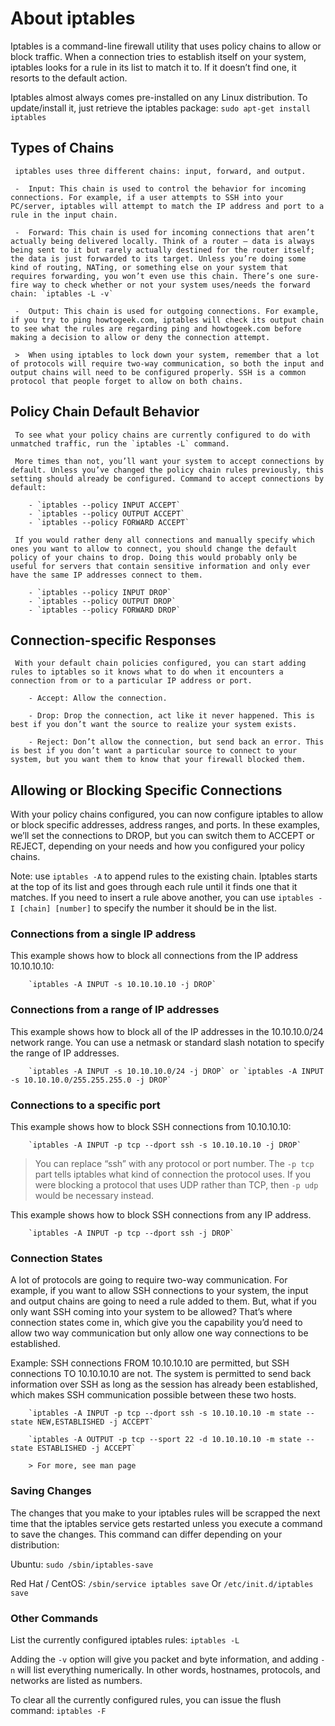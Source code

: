 # About iptables

  Iptables is a command-line firewall utility that uses policy chains to allow or block traffic. When a connection tries to establish itself on your system, iptables looks for a rule in its list to match it to. If it doesn’t find one, it resorts to the default action.
  
  Iptables almost always comes pre-installed on any Linux distribution. To update/install it, just retrieve the iptables package: `sudo apt-get install iptables`

## Types of Chains
    
     iptables uses three different chains: input, forward, and output.

     -  Input: This chain is used to control the behavior for incoming connections. For example, if a user attempts to SSH into your PC/server, iptables will attempt to match the IP address and port to a rule in the input chain.

     -  Forward: This chain is used for incoming connections that aren’t actually being delivered locally. Think of a router – data is always being sent to it but rarely actually destined for the router itself; the data is just forwarded to its target. Unless you’re doing some kind of routing, NATing, or something else on your system that requires forwarding, you won’t even use this chain. There’s one sure-fire way to check whether or not your system uses/needs the forward chain: `iptables -L -v`

     -  Output: This chain is used for outgoing connections. For example, if you try to ping howtogeek.com, iptables will check its output chain to see what the rules are regarding ping and howtogeek.com before making a decision to allow or deny the connection attempt.

     >  When using iptables to lock down your system, remember that a lot of protocols will require two-way communication, so both the input and output chains will need to be configured properly. SSH is a common protocol that people forget to allow on both chains.

## Policy Chain Default Behavior

     To see what your policy chains are currently configured to do with unmatched traffic, run the `iptables -L` command.

     More times than not, you’ll want your system to accept connections by default. Unless you’ve changed the policy chain rules previously, this setting should already be configured. Command to accept connections by default:

        - `iptables --policy INPUT ACCEPT`
        - `iptables --policy OUTPUT ACCEPT`
        - `iptables --policy FORWARD ACCEPT`

     If you would rather deny all connections and manually specify which ones you want to allow to connect, you should change the default policy of your chains to drop. Doing this would probably only be useful for servers that contain sensitive information and only ever have the same IP addresses connect to them.

        - `iptables --policy INPUT DROP`
        - `iptables --policy OUTPUT DROP`
        - `iptables --policy FORWARD DROP`

## Connection-specific Responses

     With your default chain policies configured, you can start adding rules to iptables so it knows what to do when it encounters a connection from or to a particular IP address or port.

        - Accept: Allow the connection.

        - Drop: Drop the connection, act like it never happened. This is best if you don’t want the source to realize your system exists.

        - Reject: Don’t allow the connection, but send back an error. This is best if you don’t want a particular source to connect to your system, but you want them to know that your firewall blocked them.

## Allowing or Blocking Specific Connections

   With your policy chains configured, you can now configure iptables to allow or block specific addresses, address ranges, and ports. In these examples, we’ll set the connections to DROP, but you can switch them to ACCEPT or REJECT, depending on your needs and how you configured your policy chains.

   Note: use `iptables -A` to append rules to the existing chain. Iptables starts at the top of its list and goes through each rule until it finds one that it matches. If you need to insert a rule above another, you can use `iptables -I [chain] [number]` to specify the number it should be in the list.

   ### Connections from a single IP address

   This example shows how to block all connections from the IP address 10.10.10.10:

        `iptables -A INPUT -s 10.10.10.10 -j DROP`

   ### Connections from a range of IP addresses

   This example shows how to block all of the IP addresses in the 10.10.10.0/24 network range. You can use a netmask or standard slash notation to specify the range of IP addresses.

        `iptables -A INPUT -s 10.10.10.0/24 -j DROP` or `iptables -A INPUT -s 10.10.10.0/255.255.255.0 -j DROP`

   ### Connections to a specific port

   This example shows how to block SSH connections from 10.10.10.10:

        `iptables -A INPUT -p tcp --dport ssh -s 10.10.10.10 -j DROP`

   > You can replace “ssh” with any protocol or port number. The `-p tcp` part tells iptables what kind of connection the protocol uses.  If you were blocking a protocol that uses UDP rather than TCP, then `-p udp` would be necessary instead.

   This example shows how to block SSH connections from any IP address.

        `iptables -A INPUT -p tcp --dport ssh -j DROP`

   ### Connection States 
     
   A lot of protocols are going to require two-way communication. For example, if you want to allow SSH connections to your system, the input and output chains are going to need a rule added to them. But, what if you only want SSH coming into your system to be allowed? That’s where connection states come in, which give you the capability you’d need to allow two way communication but only allow one way connections to be established. 
  
   Example: SSH connections FROM 10.10.10.10 are permitted, but SSH connections TO 10.10.10.10 are not. The system is permitted to send back information over SSH as long as the session has already been established, which makes SSH communication possible between these two hosts.

        `iptables -A INPUT -p tcp --dport ssh -s 10.10.10.10 -m state --state NEW,ESTABLISHED -j ACCEPT`

        `iptables -A OUTPUT -p tcp --sport 22 -d 10.10.10.10 -m state --state ESTABLISHED -j ACCEPT`
        
        > For more, see man page

   ### Saving Changes

   The changes that you make to your iptables rules will be scrapped the next time that the iptables service gets restarted unless you execute a command to save the changes.  This command can differ depending on your distribution:

   Ubuntu: `sudo /sbin/iptables-save`

   Red Hat / CentOS: `/sbin/service iptables save` Or `/etc/init.d/iptables save`

   ### Other Commands

   List the currently configured iptables rules: `iptables -L`

   Adding the `-v` option will give you packet and byte information, and adding `-n` will list everything numerically. In other words, hostnames, protocols, and networks are listed as numbers.

   To clear all the currently configured rules, you can issue the flush command: `iptables -F`
